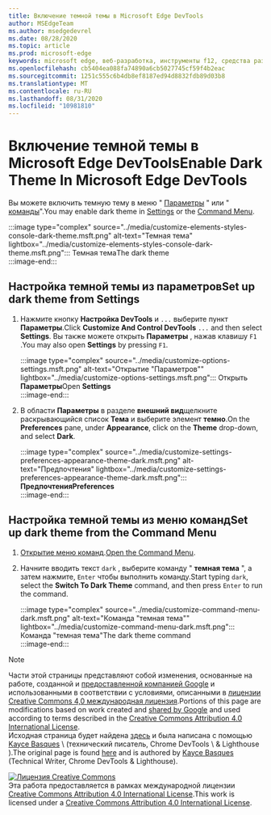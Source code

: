 ```yaml
---
title: Включение темной темы в Microsoft Edge DevTools
author: MSEdgeTeam
ms.author: msedgedevrel
ms.date: 08/28/2020
ms.topic: article
ms.prod: microsoft-edge
keywords: microsoft edge, веб-разработка, инструменты f12, средства разработчика
ms.openlocfilehash: cb5404ea088fa74890a6cb5027745cf59f4b2eac
ms.sourcegitcommit: 1251c555c6b4db8ef8187ed94d8832fdb89d03b8
ms.translationtype: MT
ms.contentlocale: ru-RU
ms.lasthandoff: 08/31/2020
ms.locfileid: "10981810"
---
```

<!-- Copyright Kayce Basques 

   Licensed under the Apache License, Version 2.0 (the "License");
   you may not use this file except in compliance with the License.
   You may obtain a copy of the License at

       https://www.apache.org/licenses/LICENSE-2.0

   Unless required by applicable law or agreed to in writing, software
   distributed under the License is distributed on an "AS IS" BASIS,
   WITHOUT WARRANTIES OR CONDITIONS OF ANY KIND, either express or implied.
   See the License for the specific language governing permissions and
   limitations under the License.  -->





# <span data-ttu-id="42bee-103">Включение темной темы в Microsoft Edge DevTools</span><span class="sxs-lookup"><span data-stu-id="42bee-103">Enable Dark Theme In Microsoft Edge DevTools</span></span>   

  

<span data-ttu-id="42bee-104">Вы можете включить темную тему в меню " [Параметры](#set-up-dark-theme-from-settings) " или " [команды](#set-up-dark-theme-from-the-command-menu)".</span><span class="sxs-lookup"><span data-stu-id="42bee-104">You may enable dark theme in [Settings](#set-up-dark-theme-from-settings) or the [Command Menu](#set-up-dark-theme-from-the-command-menu).</span></span>  

:::image type="complex" source="../media/customize-elements-styles-console-dark-theme.msft.png" alt-text="Темная тема" lightbox="../media/customize-elements-styles-console-dark-theme.msft.png":::
   <span data-ttu-id="42bee-106">Темная тема</span><span class="sxs-lookup"><span data-stu-id="42bee-106">The dark theme</span></span>  
:::image-end:::  

## <span data-ttu-id="42bee-107">Настройка темной темы из параметров</span><span class="sxs-lookup"><span data-stu-id="42bee-107">Set up dark theme from Settings</span></span>   

1.  <span data-ttu-id="42bee-108">Нажмите кнопку **Настройка DevTools** и `...` выберите пункт **Параметры**.</span><span class="sxs-lookup"><span data-stu-id="42bee-108">Click **Customize And Control DevTools** `...` and then select **Settings**.</span></span>  <span data-ttu-id="42bee-109">Вы также можете открыть **Параметры** , нажав клавишу `F1` .</span><span class="sxs-lookup"><span data-stu-id="42bee-109">You may also open **Settings** by pressing `F1`.</span></span>  
    
    :::image type="complex" source="../media/customize-options-settings.msft.png" alt-text="Открытие "Параметров"" lightbox="../media/customize-options-settings.msft.png":::
       <span data-ttu-id="42bee-111">Открыть **Параметры**</span><span class="sxs-lookup"><span data-stu-id="42bee-111">Open **Settings**</span></span>  
    :::image-end:::  

1.  <span data-ttu-id="42bee-112">В области **Параметры** в разделе **внешний вид**щелкните раскрывающийся список **Тема** и выберите элемент **темно**.</span><span class="sxs-lookup"><span data-stu-id="42bee-112">On the **Preferences** pane,  under **Appearance**, click on the **Theme** drop-down, and select **Dark**.</span></span>  
    
    :::image type="complex" source="../media/customize-settings-preferences-appearance-theme-dark.msft.png" alt-text="Предпочтения" lightbox="../media/customize-settings-preferences-appearance-theme-dark.msft.png":::
       **<span data-ttu-id="42bee-114">Предпочтения</span><span class="sxs-lookup"><span data-stu-id="42bee-114">Preferences</span></span>**  
    :::image-end:::  

## <span data-ttu-id="42bee-115">Настройка темной темы из меню команд</span><span class="sxs-lookup"><span data-stu-id="42bee-115">Set up dark theme from the Command Menu</span></span>   

1.  <span data-ttu-id="42bee-116">[Открытие меню команд][DevtoolsCommandMenu].</span><span class="sxs-lookup"><span data-stu-id="42bee-116">[Open the Command Menu][DevtoolsCommandMenu].</span></span>  
1.  <span data-ttu-id="42bee-117">Начните вводить текст `dark` , выберите команду " **темная тема** ", а затем нажмите, `Enter` чтобы выполнить команду.</span><span class="sxs-lookup"><span data-stu-id="42bee-117">Start typing `dark`, select the **Switch To Dark Theme** command, and then press `Enter` to run the command.</span></span>  
    
    :::image type="complex" source="../media/customize-command-menu-dark.msft.png" alt-text="Команда "темная тема"" lightbox="../media/customize-command-menu-dark.msft.png":::
       <span data-ttu-id="42bee-119">Команда "темная тема"</span><span class="sxs-lookup"><span data-stu-id="42bee-119">The dark theme command</span></span>  
    :::image-end:::  
    
<!--  
   


-->  

<!-- links -->  

[DevtoolsCommandMenu]: ../command-menu/index.md "Меню команд | Документы Microsoft"  

> [!NOTE]
> <span data-ttu-id="42bee-121">Части этой страницы представляют собой изменения, основанные на работе, созданной и [предоставленной компанией Google][GoogleSitePolicies] и использованными в соответствии с условиями, описанными в [лицензии Creative Commons 4,0 международная лицензия][CCA4IL].</span><span class="sxs-lookup"><span data-stu-id="42bee-121">Portions of this page are modifications based on work created and [shared by Google][GoogleSitePolicies] and used according to terms described in the [Creative Commons Attribution 4.0 International License][CCA4IL].</span></span>  
> <span data-ttu-id="42bee-122">Исходная страница будет найдена [здесь](https://developers.google.com/web/tools/chrome-devtools/customize/dark-theme) и была написана с помощью [Kayce Basques][KayceBasques] \ (технический писатель, Chrome DevTools \ & Lighthouse \).</span><span class="sxs-lookup"><span data-stu-id="42bee-122">The original page is found [here](https://developers.google.com/web/tools/chrome-devtools/customize/dark-theme) and is authored by [Kayce Basques][KayceBasques] \(Technical Writer, Chrome DevTools \& Lighthouse\).</span></span>  

[![Лицензия Creative Commons][CCby4Image]][CCA4IL]  
<span data-ttu-id="42bee-124">Эта работа предоставляется в рамках международной лицензии [Creative Commons Attribution 4.0 International License][CCA4IL].</span><span class="sxs-lookup"><span data-stu-id="42bee-124">This work is licensed under a [Creative Commons Attribution 4.0 International License][CCA4IL].</span></span>  

[CCA4IL]: https://creativecommons.org/licenses/by/4.0  
[CCby4Image]: https://i.creativecommons.org/l/by/4.0/88x31.png  
[GoogleSitePolicies]: https://developers.google.com/terms/site-policies  
[KayceBasques]: https://developers.google.com/web/resources/contributors/kaycebasques  
